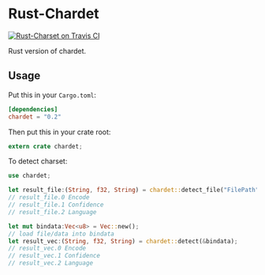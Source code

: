 Rust-Chardet
=========================
[![Rust-Charset on Travis CI][travis-image]][travis]

[travis-image]: https://travis-ci.org/thuleqaid/rust-chardet.png
[travis]: https://travis-ci.org/thuleqaid/rust-chardet

Rust version of chardet.

## Usage

Put this in your `Cargo.toml`:

```toml
[dependencies]
chardet = "0.2"
```

Then put this in your crate root:

```rust
extern crate chardet;
```

To detect charset:

```rust
use chardet;

let result_file:(String, f32, String) = chardet::detect_file("FilePath");
// result_file.0 Encode
// result_file.1 Confidence
// result_file.2 Language

let mut bindata:Vec<u8> = Vec::new();
// load file/data into bindata
let result_vec:(String, f32, String) = chardet::detect(&bindata);
// result_vec.0 Encode
// result_vec.1 Confidence
// result_vec.2 Language
```

